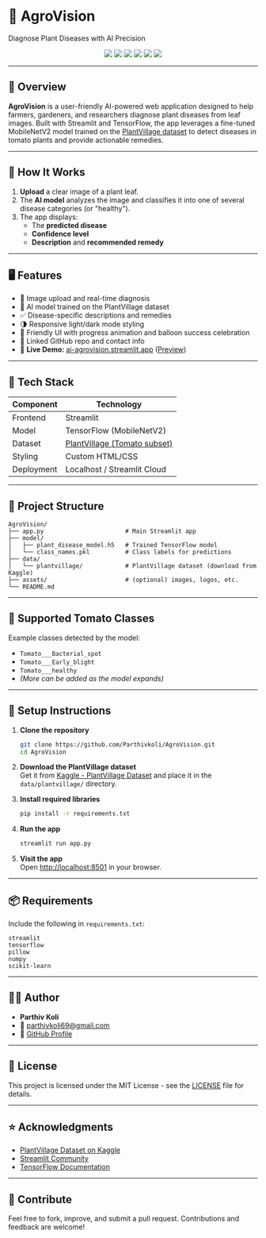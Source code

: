 # 🌱 AgroVision

Diagnose Plant Diseases with AI Precision

<p align="center">
  <img src="https://img.shields.io/badge/Made%20with-Streamlit-ff4b4b?logo=streamlit&logoColor=white" />
  <img src="https://img.shields.io/badge/Model-TensorFlow-orange?logo=tensorflow" />
  <img src="https://img.shields.io/badge/Dataset-PlantVillage-blueviolet?logo=kaggle" />
  <img src="https://img.shields.io/badge/License-MIT-green" />
  <img src="https://img.shields.io/badge/Status-Active-success" />
  <img src="https://img.shields.io/badge/Maintained%20by-Parthiv%20Koli-blue" />
</p>

---

## 🚀 Overview

**AgroVision** is a user-friendly AI-powered web application designed to help farmers, gardeners, and researchers diagnose plant diseases from leaf images. Built with Streamlit and TensorFlow, the app leverages a fine-tuned MobileNetV2 model trained on the [PlantVillage dataset](https://www.kaggle.com/datasets/emmarex/plantdisease) to detect diseases in tomato plants and provide actionable remedies.

---

## 🧠 How It Works

1. **Upload** a clear image of a plant leaf.
2. The **AI model** analyzes the image and classifies it into one of several disease categories (or "healthy").
3. The app displays:
   - The **predicted disease**
   - **Confidence level**
   - **Description** and **recommended remedy**

---

## 🖥️ Features

- 📸 Image upload and real-time diagnosis
- 🧪 AI model trained on the PlantVillage dataset
- ✅ Disease-specific descriptions and remedies
- 🌗 Responsive light/dark mode styling
- 🎈 Friendly UI with progress animation and balloon success celebration
- 📎 Linked GitHub repo and contact info
- 🚀 **Live Demo:** [ai-agrovision.streamlit.app](https://ai-agrovision.streamlit.app/) ([Preview](https://ai-agrovision.streamlit.app/))

---

## 🧰 Tech Stack

| Component | Technology                   |
|-----------|------------------------------|
| Frontend  | Streamlit                    |
| Model     | TensorFlow (MobileNetV2)     |
| Dataset   | [PlantVillage (Tomato subset)](https://www.kaggle.com/datasets/emmarex/plantdisease) |
| Styling   | Custom HTML/CSS              |
| Deployment| Localhost / Streamlit Cloud  |

---

## 📂 Project Structure

```
AgroVision/
├── app.py                       # Main Streamlit app
├── model/
│   ├── plant_disease_model.h5   # Trained TensorFlow model
│   └── class_names.pkl          # Class labels for predictions
├── data/
│   └── plantvillage/            # PlantVillage dataset (download from Kaggle)
├── assets/                      # (optional) images, logos, etc.
└── README.md
```

---

## 📸 Supported Tomato Classes

Example classes detected by the model:

- `Tomato___Bacterial_spot`
- `Tomato___Early_blight`
- `Tomato___healthy`
- _(More can be added as the model expands)_

---

## 🔧 Setup Instructions

1. **Clone the repository**
    ```bash
    git clone https://github.com/Parthivkoli/AgroVision.git
    cd AgroVision
    ```

2. **Download the PlantVillage dataset**  
   Get it from [Kaggle - PlantVillage Dataset](https://www.kaggle.com/datasets/emmarex/plantdisease) and place it in the `data/plantvillage/` directory.

3. **Install required libraries**
    ```bash
    pip install -r requirements.txt
    ```

4. **Run the app**
    ```bash
    streamlit run app.py
    ```

5. **Visit the app**  
   Open [http://localhost:8501](http://localhost:8501) in your browser.

---

## 📦 Requirements

Include the following in `requirements.txt`:
```
streamlit
tensorflow
pillow
numpy
scikit-learn
```

---

## 🧑‍💻 Author

- **Parthiv Koli**
- 📧 parthivkoli69@gmail.com
- 🔗 [GitHub Profile](https://github.com/Parthivkoli)

---

## 📝 License

This project is licensed under the MIT License - see the [LICENSE](LICENSE) file for details.

---

## ⭐ Acknowledgments

- [PlantVillage Dataset on Kaggle](https://www.kaggle.com/datasets/emmarex/plantdisease)
- [Streamlit Community](https://discuss.streamlit.io/)
- [TensorFlow Documentation](https://www.tensorflow.org/)

---

## 🙌 Contribute

Feel free to fork, improve, and submit a pull request. Contributions and feedback are welcome!
